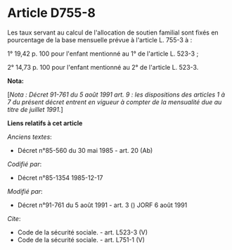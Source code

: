 # Article D755-8

Les taux servant au calcul de l'allocation de soutien familial sont fixés en pourcentage de la base mensuelle prévue à
l'article L. 755-3 à :

1° 19,42 p. 100 pour l'enfant mentionné au 1° de l'article L. 523-3 ;

2° 14,73 p. 100 pour l'enfant mentionné au 2° de l'article L. 523-3.

**Nota:**

[*Nota : Décret 91-761 du 5 août 1991 art. 9 : les dispositions des articles 1 à 7 du présent décret entrent en vigueur à
compter de la mensualité due au titre de juillet 1991.*]

**Liens relatifs à cet article**

_Anciens textes_:

  - Décret n°85-560 du 30 mai 1985 - art. 20 (Ab)

_Codifié par_:

  - Décret n°85-1354 1985-12-17

_Modifié par_:

  - Décret n°91-761 du 5 août 1991 - art. 3 () JORF 6 août 1991

_Cite_:

  - Code de la sécurité sociale. - art. L523-3 (V)
  - Code de la sécurité sociale. - art. L751-1 (V)
